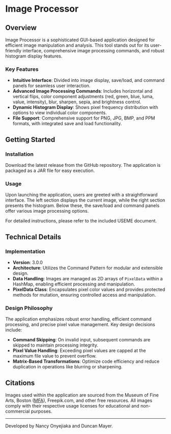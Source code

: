 # Image Processor

## Overview
Image Processor is a sophisticated GUI-based application designed for efficient image manipulation and analysis. This tool stands out for its user-friendly interface, comprehensive image processing commands, and robust histogram display features. 

### Key Features
- **Intuitive Interface**: Divided into image display, save/load, and command panels for seamless user interaction.
- **Advanced Image Processing Commands**: Includes horizontal and vertical flips, color component adjustments (red, green, blue, luma, value, intensity), blur, sharpen, sepia, and brightness control.
- **Dynamic Histogram Display**: Shows pixel frequency distribution with options to view individual color components.
- **File Support**: Comprehensive support for PNG, JPG, BMP, and PPM formats, with integrated save and load functionality.

## Getting Started

### Installation
Download the latest release from the GitHub repository. The application is packaged as a JAR file for easy execution.

### Usage
Upon launching the application, users are greeted with a straightforward interface. The left section displays the current image, while the right section presents the histogram. Below these, the save/load and command panels offer various image processing options.

For detailed instructions, please refer to the included USEME document.

## Technical Details

### Implementation
- **Version**: 3.0.0
- **Architecture**: Utilizes the Command Pattern for modular and extensible design.
- **Data Handling**: Images are managed as 2D arrays of `PixelData` within a HashMap, enabling efficient processing and manipulation.
- **PixelData Class**: Encapsulates pixel color values and provides protected methods for mutation, ensuring controlled access and manipulation.

### Design Philosophy
The application emphasizes robust error handling, efficient command processing, and precise pixel value management. Key design decisions include:
- **Command Skipping**: On invalid input, subsequent commands are skipped to maintain processing integrity.
- **Pixel Value Handling**: Exceeding pixel values are capped at the maximum file value to prevent overflow.
- **Matrix-Based Transformations**: Optimize code efficiency and reduce duplication in operations like blurring or sharpening.

## Citations
Images used within the application are sourced from the Museum of Fine Arts, Boston ([MFA](https://www.mfa.org/collections/mfa-images/web-use-and-gallery-photography)), Freepik.com, and other free resources. All images comply with their respective usage licenses for educational and non-commercial purposes.

---

Developed by Nancy Onyejiaka and Duncan Mayer.

